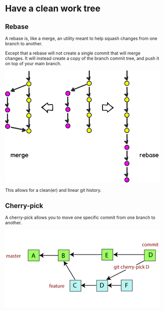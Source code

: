 # Have a clean work tree

## Rebase

A rebase is, like a merge, an utility meant to help squash changes from one branch to another.

Except that a rebase will not create a single commit that will merge changes.
It will instead create a copy of the branch commit tree, and push it on top of your main branch.

![rebase vs merge](../resources/merge-rebase.png)

This allows for a clean(er) and linear git history.


## Cherry-pick

A cherry-pick allows you to move one specific commit from one branch to another.

![rebase vs merge](../resources/cherry-pick.png)
